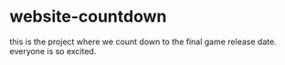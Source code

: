 # website-countdown

this is the project where we count down to the final game release date.
everyone is so excited.
